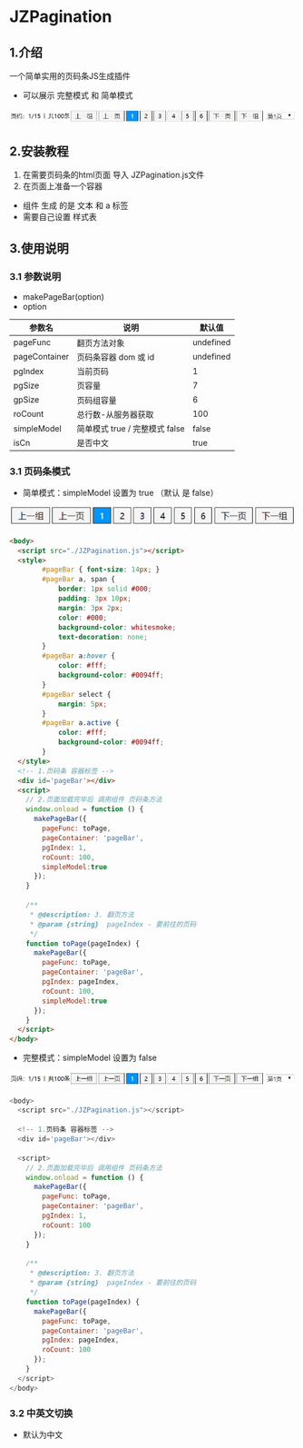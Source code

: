 # JZPagination

## 1.介绍
一个简单实用的页码条JS生成插件

+ 可以展示 完整模式 和 简单模式

![JZPagination页码条](assets/JZPagination页码条.jpg)

## 2.安装教程

1. 在需要页码条的html页面 导入 JZPagination.js文件
2.  在页面上准备一个容器
   + 组件 生成  的是 文本 和 a 标签
   + 需要自己设置 样式表

## 3.使用说明

### 3.1 参数说明

+ makePageBar(option) 
+ option

| 参数名        | 说明                           | 默认值    |
| ------------- | ------------------------------ | --------- |
| pageFunc      | 翻页方法对象                   | undefined |
| pageContainer | 页码条容器 dom 或 id           | undefined |
| pgIndex       | 当前页码                       | 1         |
| pgSize        | 页容量                         | 7         |
| gpSize        | 页码组容量                     | 6         |
| roCount       | 总行数-从服务器获取            | 100       |
| simpleModel   | 简单模式 true / 完整模式 false | false     |
| isCn          | 是否中文                       | true      |



### 3.1 页码条模式

+ 简单模式：simpleModel 设置为 true （默认 是 false）

![1567850669645](assets/1567850669645.png)

```html
<body>
  <script src="./JZPagination.js"></script>
  <style>
        #pageBar { font-size: 14px; }
        #pageBar a, span {
            border: 1px solid #000;
            padding: 3px 10px;
            margin: 3px 2px;
            color: #000;
            background-color: whitesmoke;
            text-decoration: none;
        }
        #pageBar a:hover {
            color: #fff;
            background-color: #0094ff;
        }
        #pageBar select {
            margin: 5px;
        }
        #pageBar a.active {
            color: #fff;
            background-color: #0094ff;
        }
  </style>
  <!-- 1.页码条 容器标签 -->
  <div id='pageBar'></div>
  <script>
    // 2.页面加载完毕后 调用组件 页码条方法
    window.onload = function () {
      makePageBar({
        pageFunc: toPage,
        pageContainer: 'pageBar',
        pgIndex: 1,
        roCount: 100,
        simpleModel:true
      });
    }

    /**
     * @description: 3. 翻页方法
     * @param {string}  pageIndex - 要前往的页码
     */
    function toPage(pageIndex) {
      makePageBar({
        pageFunc: toPage,
        pageContainer: 'pageBar',
        pgIndex: pageIndex,
        roCount: 100,
        simpleModel:true
      });
    }
  </script>
</body>
```

+ 完整模式：simpleModel 设置为 false

![JZPagination页码条](assets/JZPagination页码条.jpg)

```js
<body>
  <script src="./JZPagination.js"></script>

  <!-- 1.页码条 容器标签 -->
  <div id='pageBar'></div>

  <script>
    // 2.页面加载完毕后 调用组件 页码条方法
    window.onload = function () {
      makePageBar({
        pageFunc: toPage,
        pageContainer: 'pageBar',
        pgIndex: 1,
        roCount: 100
      });
    }

    /**
     * @description: 3. 翻页方法
     * @param {string}  pageIndex - 要前往的页码
     */
    function toPage(pageIndex) {
      makePageBar({
        pageFunc: toPage,
        pageContainer: 'pageBar',
        pgIndex: pageIndex,
        roCount: 100
      });
    }
  </script>
</body>
```

### 3.2 中英文切换

+ 默认为中文